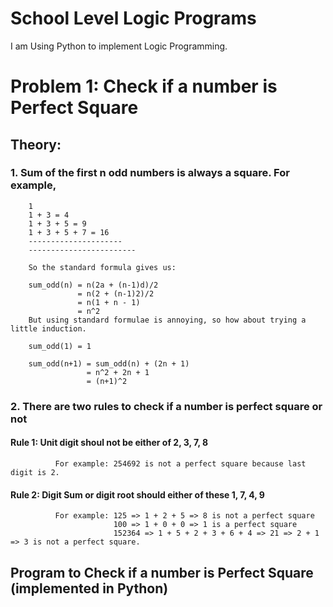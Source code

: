 # School Level Logic Programs
I am Using Python to implement Logic Programming.

# Problem 1: Check if a number is Perfect Square
## Theory: 

### 1. Sum of the first n odd numbers is always a square. For example,
        1
        1 + 3 = 4
        1 + 3 + 5 = 9
        1 + 3 + 5 + 7 = 16
        ---------------------
        ------------------------
        
        So the standard formula gives us:

        sum_odd(n) = n(2a + (n-1)d)/2
                   = n(2 + (n-1)2)/2
                   = n(1 + n - 1)
                   = n^2
        But using standard formulae is annoying, so how about trying a little induction.

        sum_odd(1) = 1

        sum_odd(n+1) = sum_odd(n) + (2n + 1)
                     = n^2 + 2n + 1
                     = (n+1)^2

### 2. There are two rules to check if a number is perfect square or not
#### Rule 1: Unit digit shoul not be either of 2, 3, 7, 8
              For example: 254692 is not a perfect square because last digit is 2.
#### Rule 2: Digit Sum or digit root should either of these 1, 7, 4, 9
              For example: 125 => 1 + 2 + 5 => 8 is not a perfect square
                           100 => 1 + 0 + 0 => 1 is a perfect square
                           152364 => 1 + 5 + 2 + 3 + 6 + 4 => 21 => 2 + 1 => 3 is not a perfect square.
  
 ## Program to Check if a number is Perfect Square (implemented in Python)
